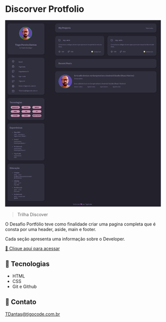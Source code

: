 # Discorver Protfolio

![preview](./src/.github/portfolio.png)

> Trilha Discover

O Desafio Portfólio teve como finalidade criar uma pagina completa que é consta por uma header, aside, main e footer.

Cada seção apresenta uma informação sobre o Developer.

[ 🔗 Clique aqui para acessar](https://discover-portfolio.netlify.app)

## 🚀 Tecnologias

- HTML
- CSS
- Git e Github

## 🚀 Contato
TDantas@tigocode.com.br
